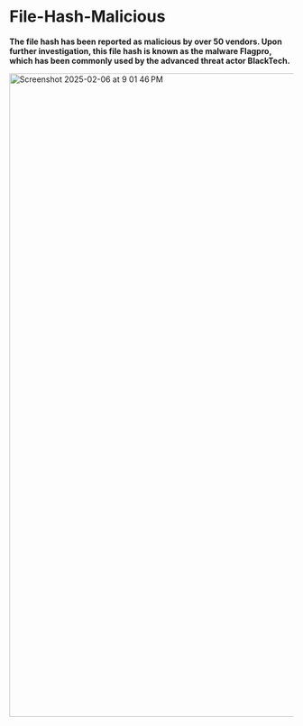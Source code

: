 # File-Hash-Malicious

**The file hash has been reported as malicious by over 50 vendors. Upon further investigation, this file hash is known as the malware Flagpro, which has been commonly used by the advanced threat actor BlackTech.**



<img width="1143" alt="Screenshot 2025-02-06 at 9 01 46 PM" src="https://github.com/user-attachments/assets/9a924460-7b27-4f82-b200-73876118d322" />
